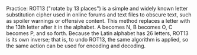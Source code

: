Practice:
ROT13 ("rotate by 13 places") is a simple and widely known letter substitution cipher used in online forums and text files to obscure text, such as spoiler warnings or offensive content. 
This method replaces a letter with the 13th letter after it in the alphabet. A becomes N, B becomes O, C becomes P, and so forth.
Because the Latin alphabet has 26 letters, ROT13 is its own inverse; that is, to undo ROT13, the same algorithm is applied, so the same action can be used for encoding and decoding.
